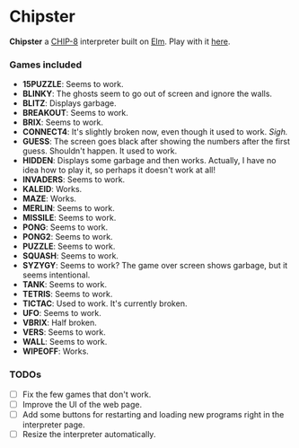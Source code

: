 # Chipster

**Chipster** a [CHIP-8] interpreter built on [Elm]. Play with it
[here](https://aggressivepixels.github.io/chipster/).

### Games included

- **15PUZZLE**: Seems to work.
- **BLINKY**: The ghosts seem to go out of screen and ignore the walls.
- **BLITZ**: Displays garbage.
- **BREAKOUT**: Seems to work.
- **BRIX**: Seems to work.
- **CONNECT4**: It's slightly broken now, even though it used to work. _Sigh._
- **GUESS**: The screen goes black after showing the numbers after the first
  guess. Shouldn't happen. It used to work.
- **HIDDEN**: Displays some garbage and then works. Actually, I have no idea
  how to play it, so perhaps it doesn't work at all!
- **INVADERS**: Seems to work.
- **KALEID**: Works.
- **MAZE**: Works.
- **MERLIN**: Seems to work.
- **MISSILE**: Seems to work.
- **PONG**: Seems to work.
- **PONG2**: Seems to work.
- **PUZZLE**: Seems to work.
- **SQUASH**: Seems to work.
- **SYZYGY**: Seems to work? The game over screen shows garbage, but
  it seems intentional.
- **TANK**: Seems to work.
- **TETRIS**: Seems to work.
- **TICTAC**: Used to work. It's currently broken.
- **UFO**: Seems to work.
- **VBRIX**: Half broken.
- **VERS**: Seems to work.
- **WALL**: Seems to work.
- **WIPEOFF**: Works.

### TODOs

- [ ] Fix the few games that don't work.
- [ ] Improve the UI of the web page.
- [ ] Add some buttons for restarting and loading new programs right in the
      interpreter page.
- [ ] Resize the interpreter automatically.

[chip-8]: https://en.wikipedia.org/wiki/CHIP-8
[elm]: https://elm-lang.org
